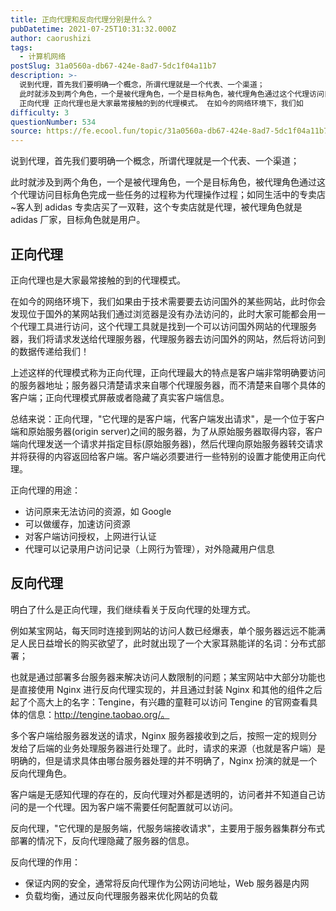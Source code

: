 ```yaml
---
title: 正向代理和反向代理分别是什么？
pubDatetime: 2021-07-25T10:31:32.000Z
author: caorushizi
tags:
  - 计算机网络
postSlug: 31a0560a-db67-424e-8ad7-5dc1f04a11b7
description: >-
  说到代理，首先我们要明确一个概念，所谓代理就是一个代表、一个渠道；
  此时就涉及到两个角色，一个是被代理角色，一个是目标角色，被代理角色通过这个代理访问目标角色完成一些任务的过程称为代理操作过程；如同生活中的专卖店~客人到adidas专卖店买了一双鞋，这个专卖店就是代理，被代理角色就是adidas厂家，目标角色就是用户。
  正向代理 正向代理也是大家最常接触的到的代理模式。 在如今的网络环境下，我们如
difficulty: 3
questionNumber: 534
source: https://fe.ecool.fun/topic/31a0560a-db67-424e-8ad7-5dc1f04a11b7
---
```


说到代理，首先我们要明确一个概念，所谓代理就是一个代表、一个渠道；

此时就涉及到两个角色，一个是被代理角色，一个是目标角色，被代理角色通过这个代理访问目标角色完成一些任务的过程称为代理操作过程；如同生活中的专卖店~客人到 adidas 专卖店买了一双鞋，这个专卖店就是代理，被代理角色就是 adidas 厂家，目标角色就是用户。

## 正向代理

正向代理也是大家最常接触的到的代理模式。

在如今的网络环境下，我们如果由于技术需要要去访问国外的某些网站，此时你会发现位于国外的某网站我们通过浏览器是没有办法访问的，此时大家可能都会用一个代理工具进行访问，这个代理工具就是找到一个可以访问国外网站的代理服务器，我们将请求发送给代理服务器，代理服务器去访问国外的网站，然后将访问到的数据传递给我们！

上述这样的代理模式称为正向代理，正向代理最大的特点是客户端非常明确要访问的服务器地址；服务器只清楚请求来自哪个代理服务器，而不清楚来自哪个具体的客户端；正向代理模式屏蔽或者隐藏了真实客户端信息。

总结来说：正向代理，"它代理的是客户端，代客户端发出请求"，是一个位于客户端和原始服务器(origin server)之间的服务器，为了从原始服务器取得内容，客户端向代理发送一个请求并指定目标(原始服务器)，然后代理向原始服务器转交请求并将获得的内容返回给客户端。客户端必须要进行一些特别的设置才能使用正向代理。

正向代理的用途：

- 访问原来无法访问的资源，如 Google
- 可以做缓存，加速访问资源
- 对客户端访问授权，上网进行认证
- 代理可以记录用户访问记录（上网行为管理），对外隐藏用户信息

## 反向代理

明白了什么是正向代理，我们继续看关于反向代理的处理方式。

例如某宝网站，每天同时连接到网站的访问人数已经爆表，单个服务器远远不能满足人民日益增长的购买欲望了，此时就出现了一个大家耳熟能详的名词：分布式部署；

也就是通过部署多台服务器来解决访问人数限制的问题；某宝网站中大部分功能也是直接使用 Nginx 进行反向代理实现的，并且通过封装 Nginx 和其他的组件之后起了个高大上的名字：Tengine，有兴趣的童鞋可以访问 Tengine 的官网查看具体的信息：http://tengine.taobao.org/。

多个客户端给服务器发送的请求，Nginx 服务器接收到之后，按照一定的规则分发给了后端的业务处理服务器进行处理了。此时，请求的来源（也就是客户端）是明确的，但是请求具体由哪台服务器处理的并不明确了，Nginx 扮演的就是一个反向代理角色。

客户端是无感知代理的存在的，反向代理对外都是透明的，访问者并不知道自己访问的是一个代理。因为客户端不需要任何配置就可以访问。

反向代理，"它代理的是服务端，代服务端接收请求"，主要用于服务器集群分布式部署的情况下，反向代理隐藏了服务器的信息。

反向代理的作用：

- 保证内网的安全，通常将反向代理作为公网访问地址，Web 服务器是内网
- 负载均衡，通过反向代理服务器来优化网站的负载

